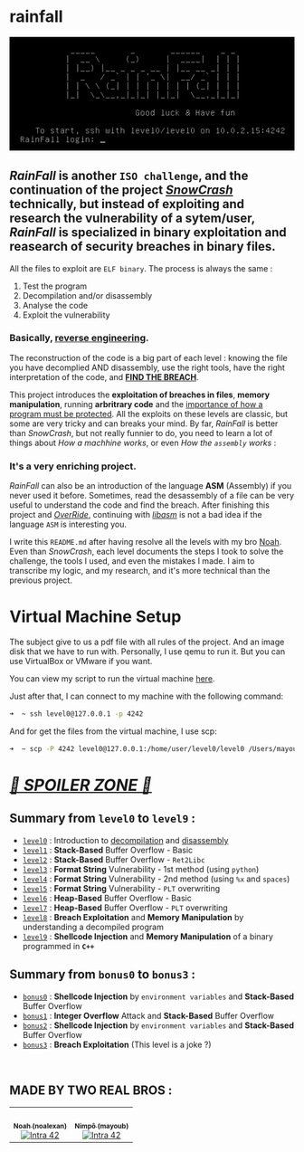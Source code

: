 # rainfall

![RainFall](assets/RainFall.png)

## _RainFall_ is another `ISO challenge`, and the continuation of the project _[SnowCrash](https://github.com/Nimpoo/snow-crash)_ technically, but instead of exploiting and research the vulnerability of a sytem/user, _RainFall_ is specialized in binary exploitation and reasearch of security breaches in binary files.

All the files to exploit are `ELF binary`. The process is always the same : <br />
1. Test the program <br />
2. Decompilation and/or disassembly <br />
3. Analyse the code <br />
4. Exploit the vulnerability

### Basically, **<u>reverse engineering</u>**.

The reconstruction of the code is a big part of each level : knowing the file you have decomplied AND disassembly, use the right tools, have the right interpretation of the code, and **<u>FIND THE BREACH</u>**.

This project introduces the **exploitation of breaches in files**, **memory manipulation**, running **arbritrary code** and the <u>importance of how a program must be protected</u>. All the exploits on these levels are classic, but some are very tricky and can breaks your mind. By far, _RainFall_ is better than _SnowCrash_, but not really funnier to do, you need to learn a lot of things about _How a machhine works_, or even _How the `assembly` works_ :

### **It's a very enriching project**.

_RainFall_ can also be an introduction of the language **ASM** (Assembly) if you never used it before. Sometimes, read the desassembly of a file can be very useful to understand the code and find the breach. After finishing this project and _[OverRide](https://github.com/Nimpoo/override)_, continuing with _[libasm](https://github.com/Nimpoo/libasm)_ is not a bad idea if the language `ASM` is interesting you.

I write this `README.md` after having resolve all the levels with my bro [Noah](https://github.com/noalexan). Even than _SnowCrash_, each level documents the steps I took to solve the challenge, the tools I used, and even the mistakes I made. I aim to transcribe my logic, and my research, and it's more technical than the previous project.

# Virtual Machine Setup

The subject give to us a pdf file with all rules of the project. And an image disk that we have to run with. Personally, I use qemu to run it. But you can use VirtualBox or VMware if you want.

You can view my script to run the virtual machine [here](assets/run.sh).

Just after that, I can connect to my machine with the following command:

```sh
➜  ~ ssh level0@127.0.0.1 -p 4242
```

And for get the files from the virtual machine, I use scp:

```sh
➜  ~ scp -P 4242 level0@127.0.0.1:/home/user/level0/level0 /Users/mayoub/Desktop
```

# _<u>🚨 SPOILER ZONE 🚨</u>_

## Summary from `level0` to `level9` :
- [`level0`](./level0/README.md) : Introduction to <u>decompilation</u> and <u>disassembly</u>
- [`level1`](./level1/README.md) : **Stack-Based** Buffer Overflow - Basic
- [`level2`](./level2/README.md) : **Stack-Based** Buffer Overflow - `Ret2Libc`
- [`level3`](./level3/README.md) : **Format String** Vulnerability - 1st method (using `python`)
- [`level4`](./level4/README.md) : **Format String** Vulnerability - 2nd method (using `%x` and `spaces`)
- [`level5`](./level5/README.md) : **Format String** Vulnerability - `PLT` overwriting
- [`level6`](./level6/README.md) : **Heap-Based** Buffer Overflow - Basic
- [`level7`](./level7/README.md) : **Heap-Based** Buffer Overflow - `PLT` overwriting
- [`level8`](./level8/README.md) : **Breach Exploitation** and **Memory Manipulation** by understanding a decompiled program 
- [`level9`](./level9/README.ms) : **Shellcode Injection** and **Memory Manipulation** of a binary programmed in **`C++`**

## Summary from `bonus0` to `bonus3` :
- [`bonus0`](./bonus0/README.md) : **Shellcode Injection** by `environment variables` and **Stack-Based** Buffer Overflow
- [`bonus1`](./bonus1/README.md) : **Integer Overflow** Attack and **Stack-Based** Buffer Overflow
- [`bonus2`](./bonus2/README.md) : **Shellcode Injection** by `environment variables` and **Stack-Based** Buffer Overflow
- [`bonus3`](./bonus3/README.md) : **Breach Exploitation** (This level is a joke ?)

<br />

## MADE BY TWO REAL BROS :

<table>
  <tr>
    <td align="center"><a href="https://github.com/noalexan/"><img src="https://avatars.githubusercontent.com/u/102285721?v=4" width="100px;" alt=""/><br /><sub><b>Noah (noalexan)</b></sub></a><br /><a href="https://profile.intra.42.fr/users/noalexan" title="Intra 42"><img src="https://img.shields.io/badge/Nice-FFFFFF?style=plastic&logo=42&logoColor=000000" alt="Intra 42"/></a></td>
    <td align="center"><a href="https://github.com/nimpoo/"><img src="https://avatars.githubusercontent.com/u/91483405?v=4" width="100px;" alt=""/><br /><sub><b>Nimpô (mayoub)</b></sub></a><br /><a href="https://profile.intra.42.fr/users/mayoub" title="Intra 42"><img src="https://img.shields.io/badge/Nice-FFFFFF?style=plastic&logo=42&logoColor=000000" alt="Intra 42"/></a></td>
  </tr>
</table>

